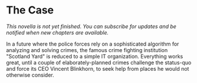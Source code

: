 # The Case

*This novella is not yet finished. You can subscribe for updates and be notified when new chapters are available.*

In a future where the police forces rely on a sophisticated algorithm for analyzing and solving crimes, the famous crime fighting institution "Scotland Yard" is reduced to a simple IT organization. Everything works great, until a couple of elaborately-planned crimes challenge the status-quo and force its CEO Vincent Blinkhorn, to seek help from places he would not otherwise consider.

